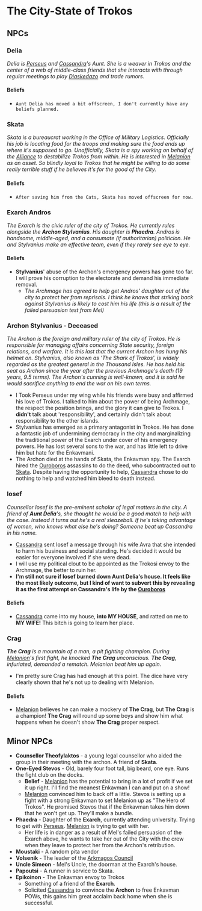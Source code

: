 # The City-State of Trokos
## NPCs
### Delia
*Delia is [Perseus](Perseus.md) and [Cassandra](Cassandra.md)'s Aunt.  She is a weaver in Trokos and the center of a web of middle-class friends that she interacts with through regular meetings to play [Diaskedazo](../WorldNotes.md#diaskedazo) and trade rumors.*

#### Beliefs
- `Aunt Delia has moved a bit offscreen, I don't currently have any beliefs planned.`

### Skata
*Skata is a bureaucrat working in the Office of Military Logistics.  Officially his job is locating food for the troops and making sure the food ends up where it's supposed to go.  Unofficially, Skata is a spy working on behalf of the [Alliance](../WorldNotes.md) to destabilize Trokos from within.*
*He is interested in [Melanion](Melanion.md) as an asset.  So blindly loyal to Trokos that he might be willing to do some really terrible stuff if he believes it's for the good of the City.*

#### Beliefs
- `After saving him from the Cats, Skata has moved offscreen for now.`

### Exarch Andros
*The Exarch is the civic ruler of the city of Trokos.  He currently rules alongside the **Archon Stylvanius**.  His daughter is **Phaedra**.  Andros is handsome, middle-aged, and a consumate (if authoritarian) politicion.  He and Stylvanius make an effective team, even if they rarely see eye to eye.*

#### Beliefs
- **Stylvanius**' abuse of the Archon's emergency powers has gone too far.  I will prove his corruption to the electorate and demand his immediate removal.
	- *The Archmage has agreed to help get Andros' daughter out of the city to protect her from reprisals.  I think he knows that striking back against Stylvanius is likely to cost him his life (this is a result of the failed persuasion test from Mel)*

### Archon Stylvanius - Deceased
*The Archon is the foreign and military ruler of the city of Trokos.  He is responsible for managing affairs concerning State security, foreign relations, and warfare.  It is this last that the current Archon has hung his helmet on.  Stylvanius, also known as 'The Shark of Trokos', is widely regarded as the greatest general in the Thousand Isles.  He has held his seat as Archon since the year after the previous Archmage's death (19 years, 9.5 terms).*
*The Archon's cunning is well-known, and it is said he would sacrifice anything to end the war on his own terms.*

- I Took Perseus under my wing while his friends were busy and affirmed his love of Trokos.  I talked to him about the power of being Archmage, the respect the position brings, and the glory it can give to Trokos.  I **didn't** talk about 'responsibility', and certainly didn't talk about responsibility to the other islands.
- Stylvanius has emerged as a primary antagonist in Trokos.  He has done a fantastic job of undermining democracy in the city and marginalizing the traditional power of the Exarch under cover of his emergency powers.  He has lost several sons to the war, and has little left to drive him but hate for the Enkavmani.
- The Archon died at the hands of Skata, the Enkavman spy.  The Exarch hired the [Ouroboros](Ouroboros.md) assassins to do the deed, who subcontracted out to [Skata](TrokosNPCs.md#Skata).  Despite having the opportunity to help, [Cassandra](Cassandra.md) chose to do nothing to help and watched him bleed to death instead.

### Iosef
*Counsellor Iosef is the pre-eminent scholar of legal matters in the city.  A friend of **Aunt Delia**'s, she thought he would be a good match to help with the case.  Instead it turns out he's a real sleazeball.  If he's taking advantage of women, who knows what else he's doing?*
*Someone beat up Cassandra in his name.*

- [Cassandra](Cassandra.md) sent Iosef a message through his wife Avra that she intended to harm his business and social standing.  He's decided it would be easier for everyone involved if she were dead.
- I will use my political clout to be appointed as the Trokosi envoy to the Archmage, the better to ruin her.
- **I'm still not sure if Iosef burned down Aunt Delia's house.   It feels like the most likely outcome, but I kind of want to subvert this by revealing it as the first attempt on Cassandra's life by the [Ouroboros](Ouroboros.md)**

#### Beliefs
- [Cassandra](Cassandra.md) came into my house, **into MY HOUSE**, and ratted on me to **MY WIFE!**  This bitch is going to learn her place.

### Crag
***The Crag** is a mountain of a man, a pit fighting champion.  During [Melanion](Melanion.md)'s first fight, he knocked **The Crag** unconscious. **The Crag**, infuriated, demanded a rematch.  Melanion beat him up again.*

- I'm pretty sure Crag has had enough at this point.  The dice have very clearly shown that he's not up to dealing with Melanion.

#### Beliefs
- [Melanion](Melanion.md) believes he can make a mockery of **The Crag**, but **The Crag** is a champion!  **The Crag** will round up some boys and show him what happens when he doesn't show **The Crag** proper respect.

## Minor NPCs
- **Counsellor Theofylaktos** - a young legal counsellor who aided the group in their meeting with the archon.  A friend of **Skata**.
- **One-Eyed Stevos** - Old, barely four foot tall, big beard, one eye.  Runs the fight club on the docks.
	- **Belief** - [Melanion](Melanion.md) has the potential to bring in a lot of profit if we set it up right.  I'll find the meanest Enkavman I can and put on a show!
	- [Melanion](Melanion.md) convinced him to back off a little.  Stevos is setting up a fight with a strong Enkavman to set Melanion up as "The Hero of Trokos".  He promised Stevos that if the Enkavman takes him down that he won't get up.  They'll make a bundle.
- **Phaedra** - Daughter of the **Exarch**, currently attending university.  Trying to get with [Perseus](Perseus.md).  [Melanion](Melanion.md) is trying to get with her.
	- Her life is in danger as a result of Mel's failed persuasion of the Exarch above, he wants to take her out of the City with the crew when they leave to protect her from the Archon's retribution.
- **Moustaki** - A random pita vendor
- **Volsenik** - The leader of the [Arkmagos Council](Arkmagos%20Council.md)
- **Uncle Simeon** - Mel's Uncle, the doorman at the Exarch's house.
- **Papoutsi** - A runner in service to Skata.
- **Epikoinon** - The Enkavman envoy to Trokos
	- Something of a friend of the **Exarch**.
	- Solicited [Cassandra](Cassandra.md) to convince the **Archon** to free Enkavman POWs, this gains him great acclaim back home when she is successful.